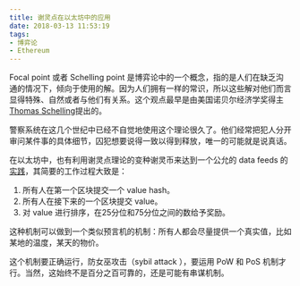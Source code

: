 ```yaml
---
title: 谢灵点在以太坊中的应用
date: 2018-03-13 11:53:19
tags:
- 博弈论
- Ethereum
---
```

Focal point 或者 Schelling point 是博弈论中的一个概念，指的是人们在缺乏沟通的情况下，倾向于使用的解。因为人们拥有一样的常识，所以这些解对他们而言显得特殊、自然或者与他们有关系。这个观点最早是由美国诺贝尔经济学奖得主[Thomas Schelling][1]提出的。

警察系统在这几个世纪中已经不自觉地使用这个理论很久了。他们经常把犯人分开审问某件事的具体细节，囚犯想要说得一致以得到释放，唯一的可能就是说真话。

在以太坊中，也有利用谢灵点理论的变种谢灵币来达到一个公允的 data feeds 的[实践][2]，其简要的工作过程大致是：

1. 所有人在第一个区块提交一个 value hash。
2. 所有人在接下来的一个区块提交 value。
3. 对 value 进行排序，在25分位和75分位之间的数给予奖励。

这种机制可以做到一个类似预言机的机制：所有人都会尽量提供一个真实值，比如某地的温度，某天的物价。

这个机制要正确运行，防女巫攻击（sybil attack ），要运用 PoW 和 PoS 机制才行。当然，这始终不是百分之百可靠的，还是可能有串谋机制。

  [1]: https://en.wikipedia.org/wiki/Thomas_Schelling
  [2]: https://blog.ethereum.org/2014/03/28/schellingcoin-a-minimal-trust-universal-data-feed/